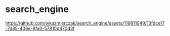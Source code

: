 # search_engine
 


https://github.com/wkazmierczak/search_engine/assets/119811949/13fdcef7-7d85-406e-8fa0-57810d470d3f


